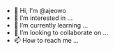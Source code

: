 - 👋 Hi, I’m @ajeowo
- 👀 I’m interested in ...
- 🌱 I’m currently learning ...
- 💞️ I’m looking to collaborate on ...
- 📫 How to reach me ...

<!---
ajeowo/ajeowo is a ✨ special ✨ repository because its `README.md` (this file) appears on your GitHub profile.
You can click the Preview link to take a look at your changes.
--->
